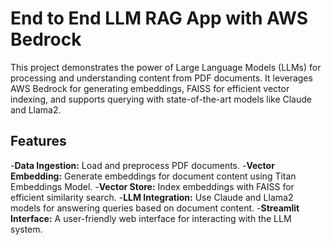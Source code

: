 # End to End LLM RAG App with AWS Bedrock

This project demonstrates the power of Large Language Models (LLMs) for processing and understanding content from PDF documents. It leverages AWS Bedrock for generating embeddings, FAISS for efficient vector indexing, and supports querying with state-of-the-art models like Claude and Llama2.

## Features
-**Data Ingestion:** Load and preprocess PDF documents.
-**Vector Embedding:** Generate embeddings for document content using Titan Embeddings Model.
-**Vector Store:** Index embeddings with FAISS for efficient similarity search.
-**LLM Integration:** Use Claude and Llama2 models for answering queries based on document content.
-**Streamlit Interface:** A user-friendly web interface for interacting with the LLM system.
